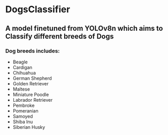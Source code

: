 # DogsClassifier

## A model finetuned from YOLOv8n which aims to Classify different breeds of Dogs

### Dog breeds includes: 
- Beagle
- Cardigan
- Chihuahua
- German Shepherd
- Golden Retriever
- Maltese
- Miniature Poodle
- Labrador Retriever
- Pembroke
- Pomeranian
- Samoyed
- Shiba Inu
- Siberian Husky
